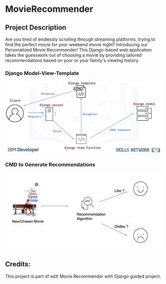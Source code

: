 # MovieRecommender

## Project Description
Are you tired of endlessly scrolling through streaming platforms, trying to find the perfect movie for your weekend movie night? Introducing our Personalized Movie Recommender! This Django-based web application takes the guesswork out of choosing a movie by providing tailored recommendations based on your or your family's viewing history.


### Django Model-View-Template
![alt text](images/django_mvt.png)


### CMD to Generate Recommendations
![alt text](images/recommender_system.png)

## Credits:
This project is part of edX Movie Recommender with Django guided project.

